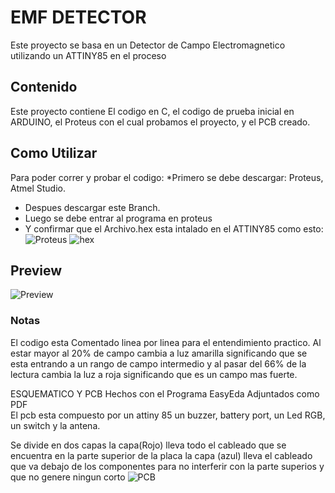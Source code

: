 # EMF DETECTOR
Este proyecto se basa en un Detector de Campo Electromagnetico utilizando un ATTINY85 en el proceso

## Contenido
Este proyecto contiene El codigo en C, el codigo de prueba inicial en ARDUINO, el Proteus con el cual probamos el proyecto, y el PCB creado.

## Como Utilizar 
Para poder correr y probar el codigo:
*Primero se debe descargar: Proteus, Atmel Studio.
* Despues descargar este Branch. 
* Luego se debe entrar al programa en proteus
* Y confirmar que el Archivo.hex esta intalado en el ATTINY85
como esto:
![Proteus](https://github.com/AnelBultron/Circuitos-4/tree/patch-1/term-projects/EMF%20DETECTOR/pasos.png)
![hex](https://github.com/AnelBultron/Circuitos-4/tree/patch-1/term-projects/EMF%20DETECTOR/hex.png)


## Preview
![Preview](https://github.com/AnelBultron/Circuitos-4/tree/patch-1/term-projects/EMF%20DETECTOR/preview.png)

### Notas
El codigo esta Comentado linea por linea para el entendimiento practico.
Al estar mayor al 20% de campo cambia a luz amarilla significando que se esta entrando a un rango de campo intermedio y al pasar del 66% de la lectura cambia la luz a roja significando que es un campo mas fuerte.


ESQUEMATICO Y PCB 
Hechos con el Programa EasyEda Adjuntados como PDF  
El pcb esta compuesto por un attiny 85 un buzzer, battery port, un Led RGB, un switch y la antena.

Se divide en dos capas la capa(Rojo) lleva todo el cableado que se encuentra en la parte superior de la placa la capa (azul) lleva el cableado que va debajo de los componentes para no interferir con la parte superios y que no genere ningun corto
![PCB](https://github.com/AnelBultron/Circuitos-4/tree/patch-1/term-projects/EMF%20DETECTOR/PCB.jpeg)
